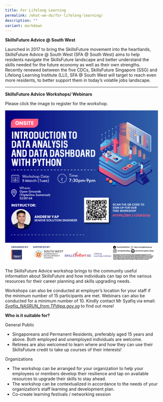 ```yaml
---
title: For Lifelong Learning
permalink: /what-we-do/for-lifelong-learning/
description: ""
variant: markdown
---
```

**SkillsFuture Advice @ South West**

Launched in 2017 to bring the SkillsFuture movement into the heartlands, SkillsFuture Advice @ South West (SFA @ South West) aims to help residents navigate the SkillsFuture landscape and better understand the skills needed for the future economy as well as their own strengths. Recently renewed between the five CDCs, SkillsFuture Singapore (SSG) and Lifelong Learning Institute (LLI), SFA @ South West will target to reach even more residents, to better support them in today’s volatile jobs landscape.


-----------------------------------------------


**SkillsFuture Advice Workshops/ Webinars**

Please click the image to register for the workshop.

<a href="https://bit.ly/42FdZQI">![](/images/What%20We%20Do/For%20Lifelong%20Learning/DATA_ANALYTICS_AND_PYTHON_SOCIAL_MED.jpg)</a>


The SkillsFuture Advice workshop brings to the community useful information about SkillsFuture and how individuals can tap on the various resources for their career planning and skills upgrading needs.

Workshops can also be conducted at employer’s location for your staff if the minimum number of 15 participants are met.&nbsp;Webinars can also be conducted for a minimum number of 10. 
Kindly contact Mr Syafiq via email:  _[Syafiq\_NASRUN\_from.TP@pa.gov.sg](mailto:Syafiq_NASRUN_from.TP@pa.gov.sg)_ to find out more!

**Who is it suitable for?**

General Public

*   Singaporeans and Permanent Residents, preferably aged 15 years and above. Both employed and unemployed individuals are welcome.
*   Retirees are also welcomed to learn where and how they can use their SkillsFuture credit to take up courses of their interests!

Organizations

*   The workshop can be arranged for your organization to help your employees or members develop their resilience and tap on available resources to upgrade their skills to stay ahead.
*   The workshop can be contextualized in accordance to the needs of your organization’s staff learning and development plan.
*   Co-create learning festivals / networking session
